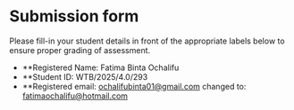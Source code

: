 # Submission form

Please fill-in your student details in front of the appropriate labels
below to ensure proper grading of assessment.

- **Registered Name: Fatima Binta Ochalifu
- **Student ID: WTB/2025/4.0/293
- **Registered email: ochalifubinta01@gmail.com  changed to: fatimaochalifu@hotmail.com
